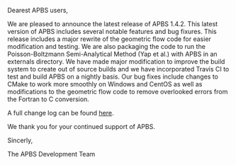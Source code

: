 Dearest APBS users,

We are pleased to announce the latest release of APBS 1.4.2.  This latest
version of APBS includes several notable features and bug fixures.  This
release includes a major rewrite of the geometric flow code for
easier modification and testing. We are also packaging the code to run
the Poisson-Boltzmann Semi-Analytical Method (Yap et al.) with APBS in an
externals directory.  We have made major modification to improve the
build system to create out of source builds and we have incorporated 
Travis CI to test and build APBS on a nightly basis.  Our bug fixes
include changes to CMake to work more smoothly on Windows and CentOS as
well as modifications to the geometric flow code to remove overlooked
errors
from the Fortran to C conversion.

A full change log can be found
[here](https://github.com/Electrostatics/apbs-pdb2pqr/blob/master/apbs/doc/ChangeLog.md).

We thank you for your continued support of APBS.

Sincerly,

The APBS Development Team
